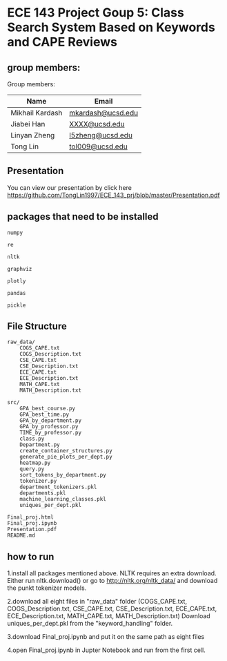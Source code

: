 # ECE 143 Project Goup 5: Class Search System Based on Keywords and CAPE Reviews 

## group members:

Group members:

|Name|Email|
|---|---|
|Mikhail Kardash|mkardash@ucsd.edu|
|Jiabei Han|XXXX@ucsd.edu|
|Linyan Zheng|l5zheng@ucsd.edu|
|Tong Lin|tol009@ucsd.edu|

## Presentation

You can view our presentation by click here https://github.com/TongLin1997/ECE_143_prj/blob/master/Presentation.pdf

## packages that need to be installed

```
numpy

re

nltk

graphviz

plotly

pandas

pickle
```

## File Structure

```
raw_data/
    COGS_CAPE.txt
    COGS_Description.txt
    CSE_CAPE.txt
    CSE_Description.txt
    ECE_CAPE.txt
    ECE_Description.txt
    MATH_CAPE.txt
    MATH_Description.txt 
    
src/
    GPA_best_course.py
    GPA_best_time.py
    GPA_by_department.py
    GPA_by_professor.py	
    TIME_by_professor.py
    class.py
    Department.py
    create_container_structures.py
    generate_pie_plots_per_dept.py
    heatmap.py
    query.py
    sort_tokens_by_department.py
    tokenizer.py
    department_tokenizers.pkl
    departments.pkl
    machine_learning_classes.pkl
    uniques_per_dept.pkl

Final_proj.html
Final_proj.ipynb
Presentation.pdf
README.md
```

## how to run

1.install all packages mentioned above. NLTK requires an extra download. Either run nltk.download() or go to http://nltk.org/nltk_data/ and download the punkt tokenizer models.

2.download all eight files in "raw_data" folder  (COGS_CAPE.txt, COGS_Description.txt, CSE_CAPE.txt, CSE_Description.txt, ECE_CAPE.txt, ECE_Description.txt, MATH_CAPE.txt, MATH_Description.txt) Download 
uniques_per_dept.pkl from the "keyword_handling" folder.

3.download Final_proj.ipynb and put it on the same path as eight files

4.open Final_proj.ipynb in Jupter Notebook and run from the first cell.






